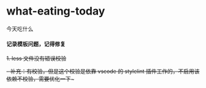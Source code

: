 # what-eating-today

今天吃什么

#### 记录模板问题，记得修复

~~1. less 文件没有错误校验~~

~~- 补充：有校验，但是这个校验是依靠 vscode 的 stylelint 插件工作的，不启用该依赖不校验，需要优化一下~~~
